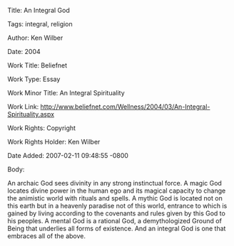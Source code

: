 Title:  An Integral God

Tags:   integral, religion

Author: Ken Wilber

Date:   2004

Work Title: Beliefnet

Work Type: Essay

Work Minor Title: An Integral Spirituality

Work Link: http://www.beliefnet.com/Wellness/2004/03/An-Integral-Spirituality.aspx

Work Rights: Copyright

Work Rights Holder: Ken Wilber

Date Added: 2007-02-11 09:48:55 -0800

Body: 

An archaic God sees divinity in any strong instinctual force. A magic God locates divine power in the human ego and its magical capacity to change the animistic world with rituals and spells. A mythic God is located not on this earth but in a heavenly paradise not of this world, entrance to which is gained by living according to the covenants and rules given by this God to his peoples. A mental God is a rational God, a demythologized Ground of Being that underlies all forms of existence. And an integral God is one that embraces all of the above.

